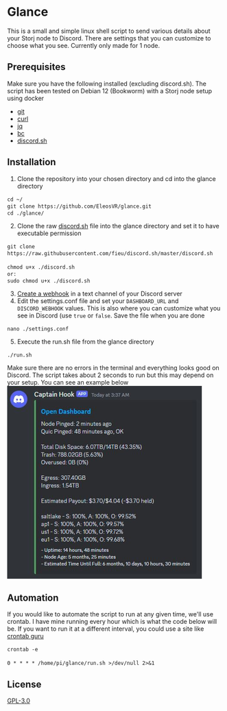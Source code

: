 # Glance

This is a small and simple linux shell script to send various details about your Storj node to Discord. There are settings that you can customize to choose what you see. Currently only made for 1 node.

## Prerequisites

Make sure you have the following installed (excluding discord.sh). The script has been tested on Debian 12 (Bookworm) with a Storj node setup using docker
- [git][git]
- [curl][curl]
- [jq][jq]
- [bc][bc]
- [discord.sh][discord]

## Installation

1. Clone the repository into your chosen directory and cd into the glance directory
```
cd ~/
git clone https://github.com/EleosVR/glance.git
cd ./glance/
```
2. Clone the raw [discord.sh][discord] file into the glance directory and set it to have executable permission
```
git clone https://raw.githubusercontent.com/fieu/discord.sh/master/discord.sh

chmod u+x ./discord.sh
or:
sudo chmod u+x ./discord.sh
```
3. [Create a webhook][webhook] in a text channel of your Discord server
4. Edit the settings.conf file and set your `DASHBOARD_URL` and `DISCORD_WEBHOOK` values. This is also where you can customize what you see in Discord (use `true` or `false`. Save the file when you are done
```
nano ./settings.conf
```
5. Execute the run.sh file from the glance directory
```
./run.sh
```

Make sure there are no errors in the terminal and everything looks good on Discord. The script takes about 2 seconds to run but this may depend on your setup. You can see an example below
![example output](/images/discord-output.jpg)

## Automation

If you would like to automate the script to run at any given time, we'll use crontab. I have mine running every hour which is what the code below will be. If you want to run it at a different interval, you could use a site like [crontab guru][crontab]
```
crontab -e

0 * * * * /home/pi/glance/run.sh >/dev/null 2>&1
```

## License

[GPL-3.0](https://www.gnu.org/licenses/gpl-3.0.en.html)

<!-- Links -->
[git]: https://git-scm.com/download/linux
[curl]: https://curl.se/
[jq]: https://jqlang.github.io/jq/
[bc]: https://www.gnu.org/software/bc/manual/html_mono/bc.html
[discord]: https://github.com/fieu/discord.sh
[webhook]: https://support.discord.com/hc/en-us/articles/228383668-Intro-to-Webhooks
[crontab]: https://crontab.guru/every-1-hour
